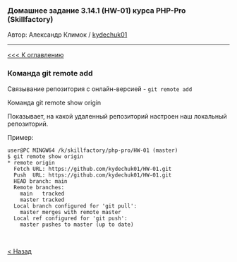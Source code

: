 ### Домашнее задание 3.14.1 (HW-01) курса PHP-Pro (Skillfactory)

Автор: Александр Климок / [kydechuk01](https://github.com/kydechuk01/)

---

[<<< К оглавлению](./README.md#оглавление) 

### Команда git remote add

Связывание репозитория с онлайн-версией - `git remote add`



Команда git remote show origin

Показывает, на какой удаленный репозиторий настроен наш локальный репозиторий.

Пример:
```
user@PC MINGW64 /k/skillfactory/php-pro/HW-01 (master)
$ git remote show origin
* remote origin
  Fetch URL: https://github.com/kydechuk01/HW-01.git
  Push  URL: https://github.com/kydechuk01/HW-01.git
  HEAD branch: main
  Remote branches:
    main   tracked
    master tracked
  Local branch configured for 'git pull':
    master merges with remote master
  Local ref configured for 'git push':
    master pushes to master (up to date)

```

<br>

[< Назад](./README.md#оглавление) 